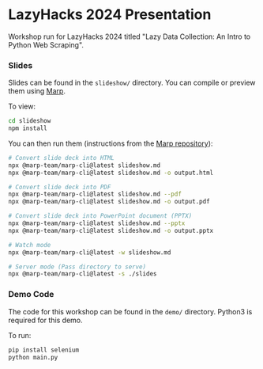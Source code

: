 # LazyHacks 2024 Presentation
Workshop run for LazyHacks 2024 titled "Lazy Data Collection: An Intro to Python Web Scraping".

### Slides
Slides can be found in the `slideshow/` directory. You can compile or preview them using [Marp](https://marp.app/).

To view:
```bash
cd slideshow
npm install
```

You can then run them (instructions from the [Marp repository](https://github.com/marp-team/marp-cli)):
```bash
# Convert slide deck into HTML
npx @marp-team/marp-cli@latest slideshow.md
npx @marp-team/marp-cli@latest slideshow.md -o output.html

# Convert slide deck into PDF
npx @marp-team/marp-cli@latest slideshow.md --pdf
npx @marp-team/marp-cli@latest slideshow.md -o output.pdf

# Convert slide deck into PowerPoint document (PPTX)
npx @marp-team/marp-cli@latest slideshow.md --pptx
npx @marp-team/marp-cli@latest slideshow.md -o output.pptx

# Watch mode
npx @marp-team/marp-cli@latest -w slideshow.md

# Server mode (Pass directory to serve)
npx @marp-team/marp-cli@latest -s ./slides
```

### Demo Code
The code for this workshop can be found in the `demo/` directory. Python3 is required for this demo.

To run:
```bash
pip install selenium
python main.py
```